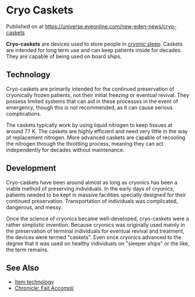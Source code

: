 # Cryo Caskets
Published on  at https://universe.eveonline.com/new-eden-news/cryo-caskets

**Cryo-caskets** are devices used to store people in [cryonic sleep](3JbAbU0M7HPiAdm6mGTKQ8). Caskets are intended for long
term use and can keep patients inside for decades. They are capable of being used on board ships.

Technology
----------

Cryo-caskets are primarily intended for the continued preservation of
cryonically frozen patients, not their initial freezing or eventual
revival. They possess limited systems that can aid in these processes in
the event of emergency, though this is not recommended, as it can cause
serious complications.

The caskets typically work by using liquid nitrogen to keep tissues at
around 77 K. The caskets are highly efficient and need very little in
the way of replacement nitrogen. More advanced caskets are capable of
recooling the nitrogen through the throttling process, meaning they can
act independently for decades without maintenance.

Development
-----------

Cryo-caskets have been around almost as long as cryonics has been a
viable method of preserving individuals. In the early days of cryonics,
patients needed to be kept in massive facilities specially designed for
their continued preservation. Transportation of individuals was
complicated, dangerous, and messy.

Once the science of cryonics became well-developed, cryo-caskets were a
rather simplistic invention. Because cryonics was originally used mainly
in the preservation of terminal individuals for eventual revival and
treatment, the devices were termed "caskets". Even once cryonics
advanced to the degree that it was used on healthy individuals on
"sleeper ships" or the like, the term remains.

See Also
--------
-   [Item technology](1atx3NGYkl3oP5JiEa1ShQ)
-   [Chronicle: Fait Accompli](DkqSD7oYeuxccseQR85j3)
